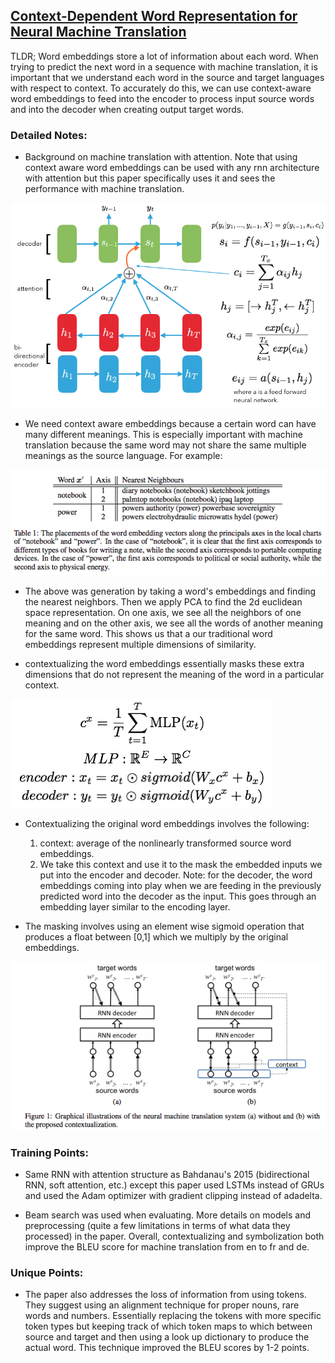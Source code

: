 ## [Context-Dependent Word Representation for Neural Machine Translation](https://arxiv.org/abs/1607.00578)

TLDR; Word embeddings store a lot of information about each word. When trying to predict the next word in a sequence with machine translation, it is important that we understand each word in the source and target languages with respect to context. To accurately do this, we can use context-aware word embeddings to feed into the encoder to process input source words and into the decoder when creating output target words.

### Detailed Notes:
- Background on machine translation with attention. Note that using context aware word embeddings can be used with any rnn architecture with attention but this paper specifically uses it and sees the performance with machine translation.

![diagram](images/context/attention.png)

- We need context aware embeddings because a certain word can have many different meanings. This is especially important with machine translation because the same word may not share the same multiple meanings as the source language. For example:

![example](images/context/ex.png)

- The above was generation by taking a word's embeddings and finding the nearest neighbors. Then we apply PCA to find the 2d euclidean space representation. On one axis, we see all the neighbors of one meaning and on the other axis, we see all the words of another meaning for the same word. This shows us that a our traditional word embeddings represent multiple dimensions of similarity. 

- contextualizing the word embeddings essentially masks these extra dimensions that do not represent the meaning of the word in a particular context. 

![eq](images/context/eq.png)

- Contextualizing the original word embeddings involves the following:
	1. context: average of the nonlinearly transformed source word embeddings.
	2. We take this context and use it to the mask the embedded inputs we put into the encoder and decoder. Note: for the decoder, the word embeddings coming into play when we are feeding in the previously predicted word into the decoder as the input. This goes through an embedding layer similar to the encoding layer. 
	
- The masking involves using an element wise sigmoid operation that produces a float between [0,1] which we multiply by the original embeddings. 

![context](images/context/context.png)

### Training Points:

- Same RNN with attention structure as Bahdanau's 2015 (bidirectional RNN, soft attention, etc.) except this paper used LSTMs instead of GRUs and used the Adam optimizer with gradient clipping instead of adadelta. 

- Beam search was used when evaluating. More details on models and preprocessing (quite a few limitations in terms of what data they processed) in the paper. Overall, contextualizing and symbolization both improve the BLEU score for machine translation from en to fr and de. 

### Unique Points:

- The paper also addresses the loss of information from using <UNK> tokens. They suggest using an alignment technique for proper nouns, rare words and numbers. Essentially replacing the <UNK> tokens with more specific token types but keeping track of which token maps to which between source and target and then using a look up dictionary to produce the actual word. This technique improved the BLEU scores by 1-2 points. 



